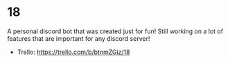 # 18
A personal discord bot that was created just for fun! Still working on a lot of features that are important for any discord server! 
- Trello: https://trello.com/b/btnmZGiz/18
